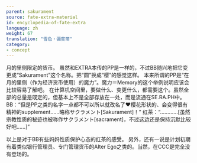 ```yaml
---
parent: sakurament
source: fate-extra-material
id: encyclopedia-of-fate-extra
language: zh
weight: 67
translation: "雪色‧彌斐爾"
category:
- concept
---
```


月的里侧限定的货币。
虽然和EXTRA本传的PP是一样的，不过BB随兴地把它变更成“Sakurament”这个名称。把“圆”换成“樱”的感觉这样。
本来所谓的PP是“在月的里侧（作为经济货币使用）的魔力”。魔力＝Memory的这个举例说明应该会比较容易了解吧。
在计算机空间里，要做什么、变更什么，都需要这个。虽然全部的总量是既定的，但基本上不是全部存放在一处，而是流通在SE.RA.PH中。
BB：“但是PP之类的名字一点都不可以所以就改名了♥樱花形状的、会变得很有精神的supplement……略称サクラメント[Sakurament]！”
红茶：“…………[虽然宗教性质的秘迹也被称作サクラメント[sacrament]，不过这边还是保持沉默比较好吧……]”

以上是对于BB有些妈妈性质保护心态的红茶的感受。
另外，还有一说是计划初期有着类似银行管理员、专门管理货币的Alter Ego之类的。当然，在CCC是完全没有登场的。
